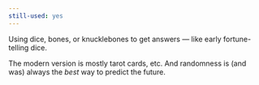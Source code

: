```yaml
---
still-used: yes
---
```


Using dice, bones, or knucklebones to get answers — like early fortune-telling dice.

The modern version is mostly tarot cards, etc. And randomness is (and was) always the *best* way to predict the future.

